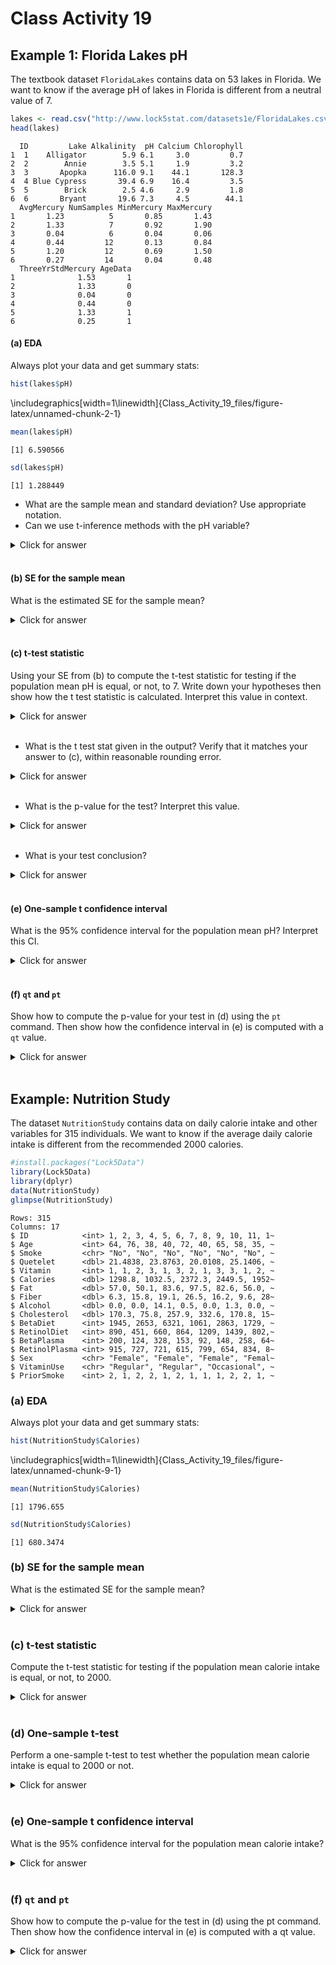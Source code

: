 # Class Activity 19


## Example 1: Florida Lakes pH

The textbook dataset `FloridaLakes` contains data on 53 lakes in Florida. We want to know if the average pH of lakes in Florida is different from a neutral value of 7. 


```r
lakes <- read.csv("http://www.lock5stat.com/datasets1e/FloridaLakes.csv")
head(lakes)
```

```
  ID         Lake Alkalinity  pH Calcium Chlorophyll
1  1    Alligator        5.9 6.1     3.0         0.7
2  2        Annie        3.5 5.1     1.9         3.2
3  3       Apopka      116.0 9.1    44.1       128.3
4  4 Blue Cypress       39.4 6.9    16.4         3.5
5  5        Brick        2.5 4.6     2.9         1.8
6  6       Bryant       19.6 7.3     4.5        44.1
  AvgMercury NumSamples MinMercury MaxMercury
1       1.23          5       0.85       1.43
2       1.33          7       0.92       1.90
3       0.04          6       0.04       0.06
4       0.44         12       0.13       0.84
5       1.20         12       0.69       1.50
6       0.27         14       0.04       0.48
  ThreeYrStdMercury AgeData
1              1.53       1
2              1.33       0
3              0.04       0
4              0.44       0
5              1.33       1
6              0.25       1
```

#### (a) EDA 

Always plot your data and get summary stats:


```r
hist(lakes$pH)
```


\includegraphics[width=1\linewidth]{Class_Activity_19_files/figure-latex/unnamed-chunk-2-1} 

```r
mean(lakes$pH)
```

```
[1] 6.590566
```

```r
sd(lakes$pH)
```

```
[1] 1.288449
```

- What are the sample mean and standard deviation? Use appropriate notation.
- Can we use t-inference methods with the pH variable?


<details><summary><red>Click for answer</red></summary>

*Answer:* The average pH was $\bar{x} = 6.591$ with a standard deviation of $s=1.288$. The distribution of pH is symmetric with no outliers, so we can use t-inference methods.  
</details><br>

#### (b) SE for the sample mean

What is the estimated SE for the sample mean?
<details><summary><red>Click for answer</red></summary>

*Answer:* The estimated SE for the sample mean is $SE_{\bar{x}} = 0.1770$.


```r
sd(lakes$pH)/sqrt(53)
```

```
[1] 0.1769821
```

</details><br>

#### (c) t-test statistic

Using your SE from (b) to compute the t-test statistic for testing if the population mean pH is equal, or not, to 7. Write down your hypotheses then show how the t test statistic is calculated. Interpret this value in context. 

<details><summary><red>Click for answer</red></summary>

*Answer:* The hypotheses are $H_0: \mu = 7$ vs $H_A: \mu \neq 7$. The test stat is 

$$
t = \dfrac{6.591 - 7}{1.288/\sqrt{53}} = -2.3134
$$

The observed mean of 6.591 is 2.3 SEs below the hypothesized mean of 7.


```r
(mean(lakes$pH) - 7)/(sd(lakes$pH)/sqrt(53)) 
```

```
[1] -2.31342
```

### (d) One-sample t-test

The function `t.test(x, mu=)` can be used for a one sample test comparing the sample mean of `x` to the hypothesized value given to  `mu=`. Here we are testing whether the population mean is equal to 7 or not:


```r
t.test(lakes$pH, mu = 7)
```

```

	One Sample t-test

data:  lakes$pH
t = -2.3134, df = 52, p-value = 0.02469
alternative hypothesis: true mean is not equal to 7
95 percent confidence interval:
 6.235425 6.945707
sample estimates:
mean of x 
 6.590566 
```
</details><br>


- What is the t test stat given in the output? Verify that it matches your answer to (c), within reasonable rounding error.

<details><summary><red>Click for answer</red></summary>

*Answer:* The test stat  is -2.31. 

</details><br>

- What is the p-value for the test? Interpret this value.

<details><summary><red>Click for answer</red></summary>

*Answer:* The p-value is 0.025. If the mean pH of all lakes is 7, then we would see a sample mean that is at least 2.31 SEs away from 7 about 2.5% of the time in samples of 53 lakes. 

</details><br>


- What is your test conclusion?

<details><summary><red>Click for answer</red></summary>

*Answer:* There is a statistically significant difference between the observed mean pH of 6.591 and the hypothesized mean of 7 (t=-2.31, df=52, p=0.025).

</details><br>

#### (e) One-sample t confidence interval

What is the 95% confidence interval for the population mean pH? Interpret this CI. 

<details><summary><red>Click for answer</red></summary>

*Answer:* We are 95% confident that the mean pH of all lakes in Florida is between 6.24 and 6.95.

</details><br>


#### (f) `qt` and `pt`

Show how to compute the p-value for your test in (d) using the `pt` command. Then show how the confidence interval in (e) is computed with a `qt` value. 
<details><summary><red>Click for answer</red></summary>

*Answer:* For the two-sided test, the p-value is twice the proportion below the test stat $t=-2.313$ under a t-distribution with $df=53-1=52$


```r
2*pt(-2.313,df=52)
```

```
[1] 0.02471195
```

For a 95% CI, we get the 97.5th percentile from the same t-distribution


```r
qt(.975,52)
```

```
[1] 2.006647
```

</details><br>



## Example: Nutrition Study

The dataset `NutritionStudy` contains data on daily calorie intake and other variables for 315 individuals. We want to know if the average daily calorie intake is different from the recommended 2000 calories.


```r
#install.packages("Lock5Data")
library(Lock5Data)
library(dplyr)
data(NutritionStudy)
glimpse(NutritionStudy)
```

```
Rows: 315
Columns: 17
$ ID            <int> 1, 2, 3, 4, 5, 6, 7, 8, 9, 10, 11, 1~
$ Age           <int> 64, 76, 38, 40, 72, 40, 65, 58, 35, ~
$ Smoke         <chr> "No", "No", "No", "No", "No", "No", ~
$ Quetelet      <dbl> 21.4838, 23.8763, 20.0108, 25.1406, ~
$ Vitamin       <int> 1, 1, 2, 3, 1, 3, 2, 1, 3, 3, 1, 2, ~
$ Calories      <dbl> 1298.8, 1032.5, 2372.3, 2449.5, 1952~
$ Fat           <dbl> 57.0, 50.1, 83.6, 97.5, 82.6, 56.0, ~
$ Fiber         <dbl> 6.3, 15.8, 19.1, 26.5, 16.2, 9.6, 28~
$ Alcohol       <dbl> 0.0, 0.0, 14.1, 0.5, 0.0, 1.3, 0.0, ~
$ Cholesterol   <dbl> 170.3, 75.8, 257.9, 332.6, 170.8, 15~
$ BetaDiet      <int> 1945, 2653, 6321, 1061, 2863, 1729, ~
$ RetinolDiet   <int> 890, 451, 660, 864, 1209, 1439, 802,~
$ BetaPlasma    <int> 200, 124, 328, 153, 92, 148, 258, 64~
$ RetinolPlasma <int> 915, 727, 721, 615, 799, 654, 834, 8~
$ Sex           <chr> "Female", "Female", "Female", "Femal~
$ VitaminUse    <chr> "Regular", "Regular", "Occasional", ~
$ PriorSmoke    <int> 2, 1, 2, 2, 1, 2, 1, 1, 1, 2, 2, 1, ~
```


### (a) EDA 

Always plot your data and get summary stats:


```r
hist(NutritionStudy$Calories)
```


\includegraphics[width=1\linewidth]{Class_Activity_19_files/figure-latex/unnamed-chunk-9-1} 

```r
mean(NutritionStudy$Calories)
```

```
[1] 1796.655
```

```r
sd(NutritionStudy$Calories)
```

```
[1] 680.3474
```


### (b) SE for the sample mean

What is the estimated SE for the sample mean?


<details><summary><red>Click for answer</red></summary>

*Answer:*


```r
n <- length(NutritionStudy$Calories)
SE <- sd(NutritionStudy$Calories) / sqrt(n)
SE
```

```
[1] 38.33324
```

</details><br>

### (c) t-test statistic

Compute the t-test statistic for testing if the population mean calorie intake is equal, or not, to 2000.

<details><summary><red>Click for answer</red></summary>

*Answer:*


```r
t_stat <- (mean(NutritionStudy$Calories) - 2000) / SE
t_stat
```

```
[1] -5.304676
```

</details><br>

### (d) One-sample t-test

Perform a one-sample t-test to test whether the population mean calorie intake is equal to 2000 or not.

<details><summary><red>Click for answer</red></summary>

*Answer:*


```r
t.test(NutritionStudy$Calories, mu = 2000)
```

```

	One Sample t-test

data:  NutritionStudy$Calories
t = -5.3047, df = 314, p-value = 2.135e-07
alternative hypothesis: true mean is not equal to 2000
95 percent confidence interval:
 1721.232 1872.077
sample estimates:
mean of x 
 1796.655 
```

</details><br>

### (e) One-sample t confidence interval

What is the 95% confidence interval for the population mean calorie intake?

<details><summary><red>Click for answer</red></summary>

*Answer:*


```r
ci <- t.test(NutritionStudy$Calories, mu = 2000)$conf.int
ci
```

```
[1] 1721.232 1872.077
attr(,"conf.level")
[1] 0.95
```

</details><br>

### (f) `qt` and `pt`

Show how to compute the p-value for the test in (d) using the pt command. Then show how the confidence interval in (e) is computed with a qt value.

<details><summary><red>Click for answer</red></summary>

*Answer:*


```r
p_value <- 2 * pt(-abs(t_stat), df = n - 1)
p_value
```

```
[1] 2.135134e-07
```



```r
t_star <- qt(0.975, df = n - 1)
t_star
```

```
[1] 1.967548
```

</details><br>
